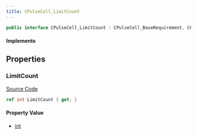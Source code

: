 ```yaml
---
title: CPulseCell_LimitCount
---
```


```csharp
public interface CPulseCell_LimitCount : CPulseCell_BaseRequirement, CPulseCell_Base, ISchemaClass<CPulseCell_Base>, ISchemaClass<CPulseCell_BaseRequirement>, ISchemaClass<CPulseCell_LimitCount>, ISchemaField, ISchemaClass, INativeHandle
```

#### Implements

## Properties

### LimitCount

[Source Code](https://github.com/swiftly-solution/swiftlys2/blob/beta/managed/src/SwiftlyS2.Generated/Schemas/Interfaces/CPulseCell_LimitCount.cs#L16)

```csharp
ref int LimitCount { get; }
```

#### Property Value

- [int](https://learn.microsoft.com/dotnet/api/system.int32)

